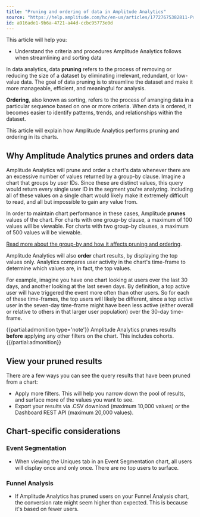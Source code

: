 ```yaml
---
title: "Pruning and ordering of data in Amplitude Analytics"
source: "https://help.amplitude.com/hc/en-us/articles/17727675382811-Pruning-and-ordering-of-data-in-Amplitude-Analytics"
id: a916ade1-9b6a-4721-a44d-ccbc95773e0d
---
```


This article will help you:

* Understand the criteria and procedures Amplitude Analytics follows when streamlining and sorting data

In data analytics, data **pruning** refers to the process of removing or reducing the size of a dataset by eliminating irrelevant, redundant, or low-value data. The goal of data pruning is to streamline the dataset and make it more manageable, efficient, and meaningful for analysis.

**Ordering**, also known as sorting, refers to the process of arranging data in a particular sequence based on one or more criteria. When data is ordered, it becomes easier to identify patterns, trends, and relationships within the dataset.  

This article will explain how Amplitude Analytics performs pruning and ordering in its charts.

## Why Amplitude Analytics prunes and orders data

Amplitude Analytics will prune and order a chart's data whenever there are an excessive number of values returned by a group-by clause. Imagine a chart that groups by user IDs. Since these are distinct values, this query would return every single user ID in the segment you're analyzing. Including all of these values on a single chart would likely make it extremely difficult to read, and all but impossible to gain any value from.

In order to maintain chart performance in these cases, Amplitude **prunes** values of the chart. For charts with one group-by clause, a maximum of 100 values will be viewable. For charts with two group-by clauses, a maximum of 500 values will be viewable.

[Read more about the group-by and how it affects pruning and ordering](/docs/analytics/charts/group-by).

Amplitude Analytics will also **order** chart results, by displaying the top values only. Analytics compares user activity in the chart's time-frame to determine which values are, in fact, the top values.

For example, imagine you have one chart looking at users over the last 30 days, and another looking at the last seven days. By definition, a top active user will have triggered the event more often than other users. So for each of these time-frames, the top users will likely be different, since a top active user in the seven-day time-frame might have been less active (either overall or relative to others in that larger user population) over the 30-day time-frame.

{{partial:admonition type='note'}}
Amplitude Analytics prunes results **before** applying any other filters on the chart. This includes cohorts.
{{/partial:admonition}}

## View your pruned results

There are a few ways you can see the query results that have been pruned from a chart:

* Apply more filters. This will help you narrow down the pool of results, and surface more of the values you want to see.
* Export your results via .CSV download (maximum 10,000 values) or the Dashboard REST API (maximum 20,000 values).

## Chart-specific considerations

### Event Segmentation

* When viewing the Uniques tab in an Event Segmentation chart, all users will display once and only once. There are no top users to surface.

### Funnel Analysis

* If Amplitude Analytics has pruned users on your Funnel Analysis chart, the conversion rate might seem higher than expected. This is because it's based on fewer users.
